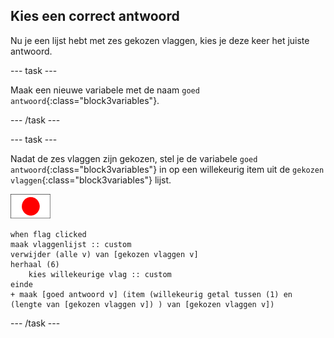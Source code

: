 ## Kies een correct antwoord

Nu je een lijst hebt met zes gekozen vlaggen, kies je deze keer het juiste antwoord.

--- task ---

Maak een nieuwe variabele met de naam `goed antwoord`{:class="block3variables"}.

--- /task ---

--- task ---

Nadat de zes vlaggen zijn gekozen, stel je de variabele `goed antwoord`{:class="block3variables"} in op een willekeurig item uit de `gekozen vlaggen`{:class="block3variables"} lijst.

![Vlag sprite](images/flag-sprite.png)

```blocks3
when flag clicked
maak vlaggenlijst :: custom
verwijder (alle v) van [gekozen vlaggen v]
herhaal (6)
    kies willekeurige vlag :: custom
einde
+ maak [goed antwoord v] (item (willekeurig getal tussen (1) en (lengte van [gekozen vlaggen v]) ) van [gekozen vlaggen v])
```

--- /task ---